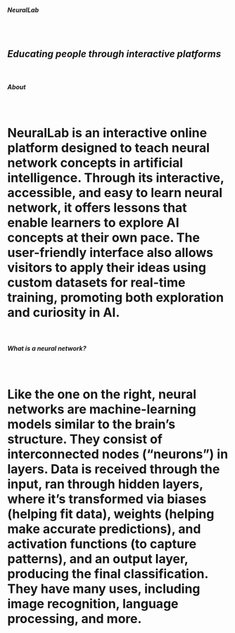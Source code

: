 ###### **NeuralLab**

<br>

## *Educating people through interactive platforms*

<br>

##### About

<br>

# NeuralLab is an interactive online platform designed to teach neural network concepts in artificial intelligence. Through its interactive, accessible, and easy to learn neural network, it offers lessons that enable learners to explore AI concepts at their own pace. The user-friendly interface also allows visitors to apply their ideas using custom datasets for real-time training, promoting both exploration and curiosity in AI.
			
<br>

##### What is a neural network?

<br>

# Like the one on the right, neural networks are machine-learning models similar to the brain’s structure. They consist of interconnected nodes (“neurons”) in layers. Data is received through the input, ran through hidden layers, where it’s transformed via biases (helping fit data), weights (helping make accurate predictions), and activation functions (to capture patterns), and an output layer, producing the final classification. They have many uses, including image recognition, language processing, and more.

<br>